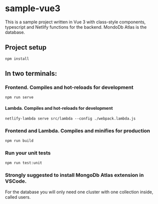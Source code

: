 # sample-vue3

This is a sample project written in Vue 3 with class-style components, typescript and Netlify functions for the backend. MondoDb Atlas is the database.
## Project setup
```
npm install
```

## In two terminals:
### Frontend. Compiles and hot-reloads for development
```
npm run serve
```
#### Lambda. Compiles and hot-reloads for development
```
netlify-lambda serve src/lambda --config ./webpack.lambda.js
```

### Frontend and Lambda. Compiles and minifies for production
```
npm run build
```

### Run your unit tests
```
npm run test:unit
```

### Strongly suggested to install MongoDb Atlas extension in VSCode.
For the database you will only need one cluster with one collection inside, called users.

